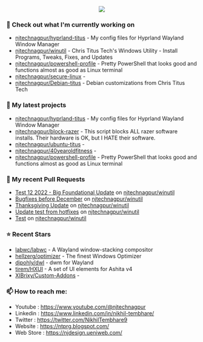 <p align="center">
  <a href="https://github.com/anuraghazra/github-readme-stats">
  <img align="center" src="https://github-readme-stats.vercel.app/api?username=njtechnagpur&show_icons=true&theme=tokyonight" />
</a></p>

### 👷 Check out what I'm currently working on

- [njtechnagpur/hyprland-titus](https://github.com/njtechnagpur/hyprland-titus) - My config files for Hyprland Wayland Window Manager
- [njtechnagpur/winutil](https://github.com/njtechnagpur/winutil) - Chris Titus Tech&#39;s Windows Utility - Install Programs, Tweaks, Fixes, and Updates
- [njtechnagpur/powershell-profile](https://github.com/njtechnagpur/powershell-profile) - Pretty PowerShell that looks good and functions almost as good as Linux terminal 
- [njtechnagpur/secure-linux](https://github.com/njtechnagpur/secure-linux) - 
- [njtechnagpur/Debian-titus](https://github.com/njtechnagpur/Debian-titus) - Debian customizations from Chris Titus Tech
### 🌱 My latest projects

- [njtechnagpur/hyprland-titus](https://github.com/njtechnagpur/hyprland-titus) - My config files for Hyprland Wayland Window Manager
- [njtechnagpur/block-razer](https://github.com/njtechnagpur/block-razer) - This script blocks ALL razer software installs. Their hardware is OK, but I HATE their software. 
- [njtechnagpur/ubuntu-titus](https://github.com/njtechnagpur/ubuntu-titus) - 
- [njtechnagpur/40yearoldfitness](https://github.com/njtechnagpur/40yearoldfitness) - 
- [njtechnagpur/powershell-profile](https://github.com/njtechnagpur/powershell-profile) - Pretty PowerShell that looks good and functions almost as good as Linux terminal 

### 🔨 My recent Pull Requests

- [Test 12 2022 - Big Foundational Update](https://github.com/njtechnagpur/winutil/pull/637) on [njtechnagpur/winutil](https://github.com/njtechnagpur/winutil)
- [Bugfixes before December](https://github.com/njtechnagpur/winutil/pull/465) on [njtechnagpur/winutil](https://github.com/njtechnagpur/winutil)
- [Thanksgiving Update](https://github.com/njtechnagpur/winutil/pull/378) on [njtechnagpur/winutil](https://github.com/njtechnagpur/winutil)
- [Update test from hotfixes](https://github.com/njtechnagpur/winutil/pull/349) on [njtechnagpur/winutil](https://github.com/njtechnagpur/winutil)
- [Test](https://github.com/njtechnagpur/winutil/pull/318) on [njtechnagpur/winutil](https://github.com/njtechnagpur/winutil)
### ⭐ Recent Stars

- [labwc/labwc](https://github.com/labwc/labwc) - A Wayland window-stacking compositor
- [hellzerg/optimizer](https://github.com/hellzerg/optimizer) - The finest Windows Optimizer
- [djpohly/dwl](https://github.com/djpohly/dwl) - dwm for Wayland
- [tirem/HXUI](https://github.com/tirem/HXUI) - A set of UI elements for Ashita v4
- [XIBrixy/Custom-Addons](https://github.com/XIBrixy/Custom-Addons) - 

### 📫 How to reach me:
  - Youtube   : <https://www.youtube.com/@njtechnagpur>
  - Linkedin  : <https://www.linkedin.com/in/nikhil-tembhare/>
  - Twitter   : <https://twitter.com/NikhilTembhare9>
  - Website   : <https://ntprg.blogspot.com/>
  - Web Store : <https://njdesign.ueniweb.com/>

